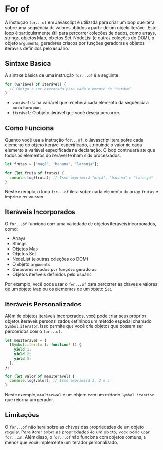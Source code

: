 # For of

A instrução `for...of` em Javascript é utilizada para criar um loop que itera sobre uma sequência de valores obtidos a partir de um objeto iterável. Este loop é particularmente útil para percorrer coleções de dados, como arrays, strings, objetos Map, objetos Set, NodeList (e outras coleções do DOM), o objeto `arguments`, geradores criados por funções geradoras e objetos iteráveis definidos pelo usuário.

## Sintaxe Básica

A sintaxe básica de uma instrução `for...of` é a seguinte:

```javascript
for (variável of iterável) {
  // Código a ser executado para cada elemento do iterável
}
```

- `variável`: Uma variável que receberá cada elemento da sequência a cada iteração.
- `iterável`: O objeto iterável que você deseja percorrer.

## Como Funciona

Quando você usa a instrução `for...of`, o Javascript itera sobre cada elemento do objeto iterável especificado, atribuindo o valor de cada elemento à variável especificada na declaração. O loop continuará até que todos os elementos do iterável tenham sido processados.

```js
let frutas = ["maçã", "banana", "laranja"];

for (let fruta of frutas) {
  console.log(fruta); // Isso imprimirá "maçã", "banana" e "laranja"
}
```

Neste exemplo, o loop `for...of` itera sobre cada elemento do array `frutas` e imprime os valores.

## Iteráveis Incorporados

O `for...of` funciona com uma variedade de objetos iteráveis incorporados, como:

- Arrays
- Strings
- Objetos Map
- Objetos Set
- NodeList (e outras coleções do DOM)
- O objeto `arguments`
- Geradores criados por funções geradoras
- Objetos iteráveis definidos pelo usuário

Por exemplo, você pode usar o `for...of` para percorrer as chaves e valores de um objeto Map ou os elementos de um objeto Set.

## Iteráveis Personalizados

Além de objetos iteráveis incorporados, você pode criar seus próprios objetos iteráveis personalizados definindo um método especial chamado `Symbol.iterator`. Isso permite que você crie objetos que possam ser percorridos com o `for...of`.

```javascript
let meuIteravel = {
  [Symbol.iterator]: function* () {
    yield 1;
    yield 2;
    yield 3;
  },
};

for (let valor of meuIteravel) {
  console.log(valor); // Isso imprimirá 1, 2 e 3
}
```

Neste exemplo, `meuIteravel` é um objeto com um método `Symbol.iterator` que retorna um gerador.

## Limitações

O `for...of` não itera sobre as chaves das propriedades de um objeto regular. Para iterar sobre as propriedades de um objeto, você pode usar `for...in`. Além disso, o `for...of` não funciona com objetos comuns, a menos que você implemente um iterador personalizado.
